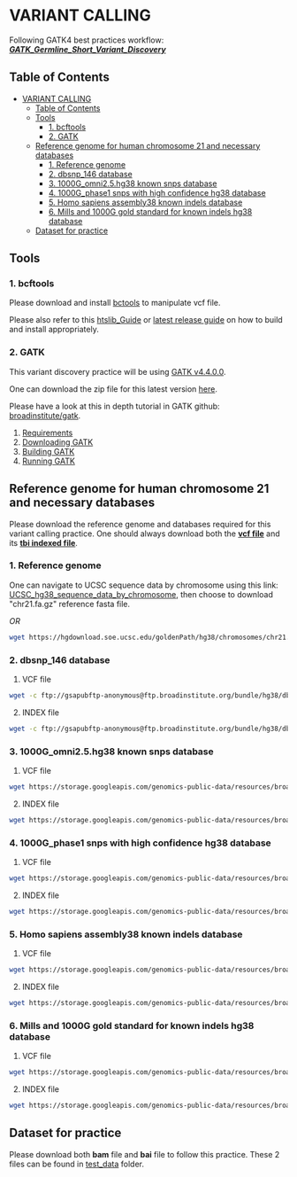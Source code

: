 # VARIANT CALLING
Following GATK4 best practices workflow: **_[GATK_Germline_Short_Variant_Discovery](https://gatk.broadinstitute.org/hc/en-us/articles/360035535932-Germline-short-variant-discovery-SNPs-Indels-)_**

## Table of Contents
- [VARIANT CALLING](#variant-calling)
  - [Table of Contents](#table-of-contents)
  - [Tools](#tools)
    - [1. bcftools](#1-bcftools)
    - [2. GATK](#2-gatk)
  - [Reference genome for human chromosome 21 and necessary databases](#reference-genome-for-human-chromosome-21-and-necessary-databases)
    - [1. Reference genome](#1-reference-genome)
    - [2. dbsnp\_146 database](#2-dbsnp_146-database)
    - [3. 1000G\_omni2.5.hg38 known snps database](#3-1000g_omni25hg38-known-snps-database)
    - [4. 1000G\_phase1 snps with high confidence hg38 database](#4-1000g_phase1-snps-with-high-confidence-hg38-database)
    - [5. Homo sapiens assembly38 known indels database](#5-homo-sapiens-assembly38-known-indels-database)
    - [6. Mills and 1000G gold standard for known indels hg38 database](#6-mills-and-1000g-gold-standard-for-known-indels-hg38-database)
  - [Dataset for practice](#dataset-for-practice)

## Tools

### 1. bcftools
Please download and install [bctools](https://github.com/samtools/bcftools/releases/download/1.17/bcftools-1.17.tar.bz2) to manipulate vcf file.

Please also refer to this [htslib_Guide](http://www.htslib.org/download/) or [latest release guide](https://github.com/samtools/bcftools/releases/latest/) on how to build and install appropriately.

### 2. GATK
This variant discovery practice will be using [GATK v4.4.0.0](https://github.com/broadinstitute/gatk/releases).

One can download the zip file for this latest version [here](https://github.com/broadinstitute/gatk/releases/download/4.4.0.0/gatk-4.4.0.0.zip).

Please have a look at this in depth tutorial in GATK github: [broadinstitute/gatk](https://github.com/broadinstitute/gatk).

1. [Requirements](https://github.com/broadinstitute/gatk#requirements)
2. [Downloading GATK](https://github.com/broadinstitute/gatk#downloading)
3. [Building GATK](https://github.com/broadinstitute/gatk#building-gatk4)
4. [Running GATK](https://github.com/broadinstitute/gatk#running-gatk4)

## Reference genome for human chromosome 21 and necessary databases

Please download the reference genome and databases required for this variant calling practice. One should always download both the **<u>vcf file</u>** and its **<ins>tbi indexed file</ins>**.

### 1. Reference genome
One can navigate to UCSC sequence data by chromosome using this link: [UCSC_hg38_sequence_data_by_chromosome](https://hgdownload.soe.ucsc.edu/goldenPath/hg38/chromosomes/), then choose to download "chr21.fa.gz" reference fasta file.

*OR*

```bash
wget https://hgdownload.soe.ucsc.edu/goldenPath/hg38/chromosomes/chr21.fa.gz
```

### 2. dbsnp_146 database
1. VCF file
```bash
wget -c ftp://gsapubftp-anonymous@ftp.broadinstitute.org/bundle/hg38/dbsnp_146.hg38.vcf.gz
```
2. INDEX file
```bash
wget -c ftp://gsapubftp-anonymous@ftp.broadinstitute.org/bundle/hg38/dbsnp_146.hg38.vcf.gz.tbi
```

### 3. 1000G_omni2.5.hg38 known snps database
1. VCF file
```bash
wget https://storage.googleapis.com/genomics-public-data/resources/broad/hg38/v0/1000G_omni2.5.hg38.vcf.gz
```
2. INDEX file
```bash
wget https://storage.googleapis.com/genomics-public-data/resources/broad/hg38/v0/1000G_omni2.5.hg38.vcf.gz.tbi
```

### 4. 1000G_phase1 snps with high confidence hg38 database
1. VCF file
```bash
wget https://storage.googleapis.com/genomics-public-data/resources/broad/hg38/v0/1000G_phase1.snps.high_confidence.hg38.vcf.gz
```
2. INDEX file
```bash
wget https://storage.googleapis.com/genomics-public-data/resources/broad/hg38/v0/1000G_phase1.snps.high_confidence.hg38.vcf.gz.tbi
```

### 5. Homo sapiens assembly38 known indels database
1. VCF file
```bash
wget https://storage.googleapis.com/genomics-public-data/resources/broad/hg38/v0/Homo_sapiens_assembly38.known_indels.vcf.gz
```
2. INDEX file
```bash
wget https://storage.googleapis.com/genomics-public-data/resources/broad/hg38/v0/Homo_sapiens_assembly38.known_indels.vcf.gz.tbi
```

### 6. Mills and 1000G gold standard for known indels hg38 database
1. VCF file
```bash
wget https://storage.googleapis.com/genomics-public-data/resources/broad/hg38/v0/Mills_and_1000G_gold_standard.indels.hg38.vcf.gz
```
2. INDEX file
```bash
wget https://storage.googleapis.com/genomics-public-data/resources/broad/hg38/v0/Mills_and_1000G_gold_standard.indels.hg38.vcf.gz.tbi
```

## Dataset for practice
Please download both **bam** file and **bai** file to follow this practice.
These 2 files can be found in [test_data](./test_data/) folder.